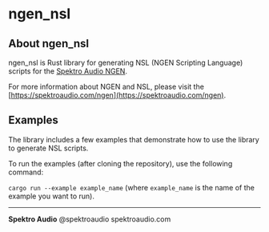 # ngen_nsl

## About ngen_nsl

ngen_nsl is Rust library for generating NSL (NGEN Scripting Language) scripts for the [Spektro Audio NGEN](https://spektroaudio.com/ngen).

For more information about NGEN and NSL, please visit the [https://spektroaudio.com/ngen](https://spektroaudio.com/ngen).

## Examples 

The library includes a few examples that demonstrate how to use the library to generate NSL scripts.

To run the examples (after cloning the repository), use the following command:

```cargo run --example example_name``` (where ```example_name``` is the name of the example you want to run).

--- 

**Spektro Audio**
@spektroaudio
spektroaudio.com


